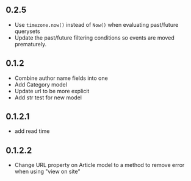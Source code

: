 ## 0.2.5
- Use `timezone.now()` instead of `Now()` when evaluating past/future querysets
- Update the past/future filtering conditions so events are moved prematurely.

## 0.1.2
- Combine author name fields into one
- Add Category model
- Update url to be more explicit
- Add str test for new model

## 0.1.2.1
- add read time

## 0.1.2.2
- Change URL property on Article model to a method to remove error when using "view on site" 